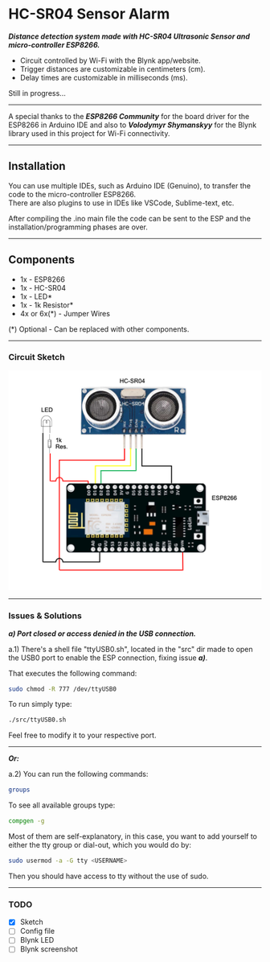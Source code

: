 # HC-SR04 Sensor Alarm

***Distance detection system made with HC-SR04 Ultrasonic Sensor and micro-controller ESP8266.<br />***
- Circuit controlled by Wi-Fi with the Blynk app/website.<br />
- Trigger distances are customizable in centimeters (cm).<br />
- Delay times are customizable in milliseconds (ms).<br />

Still in progress...

---

A special thanks to the ***ESP8266 Community*** for the board driver for the ESP8266 in Arduino IDE and also to ***Volodymyr Shymanskyy*** for the Blynk library used in this project for Wi-Fi connectivity.

---

## Installation

You can use multiple IDEs, such as Arduino IDE (Genuino), to transfer the code to the micro-controller ESP8266.<br />
There are also plugins to use in IDEs like VSCode, Sublime-text, etc.<br />

After compiling the .ino main file the code can be sent to the ESP and the installation/programming phases are over.

---

## Components

- 1x - ESP8266 <br/>
- 1x - HC-SR04 <br/>
- 1x - LED* <br/>
- 1x - 1k Resistor* <br/>
- 4x or 6x(*) - Jumper Wires <br/>

(*) Optional - Can be replaced with other components.

---

### Circuit Sketch

<p align="center">
  <img src=".github/img/sketch.png" alt="Circuit Sketch"/>
</p>

---

### Issues & Solutions

***a) Port closed or access denied in the USB connection.***<br />

a.1) There's a shell file "ttyUSB0.sh", located in the "src" dir made to open the USB0 port to enable the ESP connection, fixing issue ***a)***.<br />

That executes the following command:

```bash
sudo chmod -R 777 /dev/ttyUSB0 
  ```
  
To run simply type:

```bash
./src/ttyUSB0.sh
```

Feel free to modify it to your respective port.

---

***Or:***

a.2) You can run the following commands:

```bash
groups
```

To see all available groups type:

```bash
compgen -g
```

Most of them are self-explanatory, in this case, you want to add yourself to either the tty group or dial-out, which you would do by:

```bash
sudo usermod -a -G tty <USERNAME>
```

Then you should have access to tty without the use of sudo.

---

### TODO

- [x] Sketch
- [ ] Config file
- [ ] Blynk LED
- [ ] Blynk screenshot
